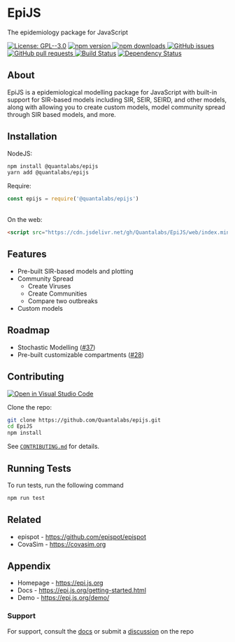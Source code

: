 # EpiJS
The epidemiology package for JavaScript

[![License: GPL--3.0](https://img.shields.io/github/license/Quantalabs/EpiJS?style=flat-square)](https://github.com/Quantalabs/epijs/blob/main/LICENSE)
[![npm version](https://img.shields.io/npm/v/@quantalabs/epijs?style=flat-square)
![npm downloads](https://img.shields.io/npm/dt/@quantalabs/epijs?color=%232c5fde&label=npm%20downloads&style=flat-square) ](https://npmjs.org/package/@quantalabs/epijs) 
[![GitHub issues](https://img.shields.io/github/issues/quantalabs/epijs?style=flat-square) ](https://github.com/Quantalabs/epijs/issues/) 
[![GitHub pull requests](https://img.shields.io/github/issues-pr/Quantalabs/epijs?style=flat-square) ](https://github.com/Quantalabs/EpiJS/pulls) 
[![Build Status](https://img.shields.io/github/workflow/status/Quantalabs/EpiJS/Build?label=Build&logo=GitHub&logoColor=white&style=flat-square)](https://github.com/Quantalabs/EpiJS/actions/workflows/build.yml)
[![Dependency Status](https://david-dm.org/Quantalabs/EpiJS.svg)](https://david-dm.org/Quantalabs/EpiJS)

## About
EpiJS is a epidemiological modelling package for JavaScript with built-in support
for SIR-based models including SIR, SEIR, SEIRD, and other models, along with allowing
you to create custom models, model community spread through SIR based models, and more.
## Installation

NodeJS:
```sh
npm install @quantalabs/epijs
yarn add @quantalabs/epijs
```
Require:
```javascript
const epijs = require('@quantalabs/epijs')
```
\
On the web:
```html
<script src="https://cdn.jsdelivr.net/gh/Quantalabs/EpiJS/web/index.min.js"></script>
```
## Features

- Pre-built SIR-based models and plotting
- Community Spread
    - Create Viruses
    - Create Communities
    - Compare two outbreaks 
- Custom models
## Roadmap

- Stochastic Modelling ([#37](https://github.com/Quantalabs/EpiJS/issues/37))
- Pre-built customizable compartments ([#28](https://github.com/Quantalabs/EpiJS/issues/28))
## Contributing

<a href="https://open.vscode.dev/Quantalabs/EpiJS"><img src="https://open.vscode.dev/badges/open-in-vscode.svg" alt="Open in Visual Studio Code"></a>

Clone the repo:
```sh
git clone https://github.com/Quantalabs/epijs.git 
cd EpiJS
npm install
```

See [`CONTRIBUTING.md`](https://github.com/Quantalabs/EpiJS/blob/main/CONTRIBUTING.md) for details.

## Running Tests

To run tests, run the following command

```sh
npm run test
```

  
## Related

- epispot - https://github.com/epispot/epispot
- CovaSim - https://covasim.org
## Appendix

- Homepage - https://epi.js.org
- Docs - https://epi.js.org/getting-started.html
- Demo - https://epi.js.org/demo/

### Support

For support, consult the [docs](https://epi.js.org) or submit a [discussion](https://github.com/Quantalabs/EpiJS/discussions/new) on the repo

